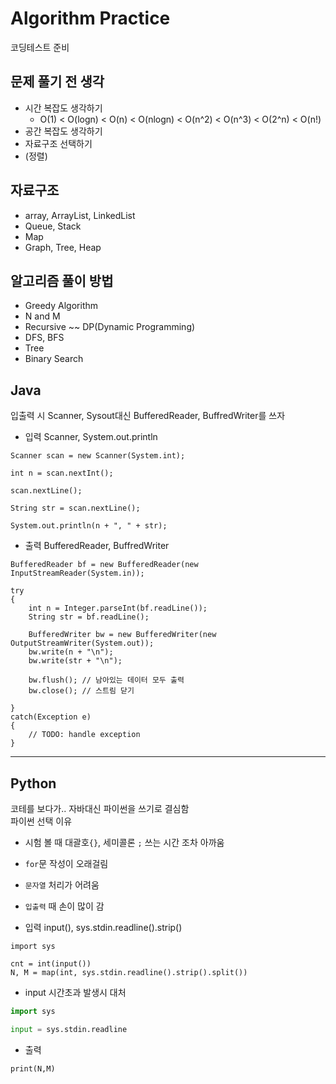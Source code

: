 # Algorithm Practice
코딩테스트 준비

## 문제 풀기 전 생각 
- 시간 복잡도 생각하기
  + O(1) < O(logn) < O(n) < O(nlogn) < O(n^2) < O(n^3) < O(2^n) < O(n!)
- 공간 복잡도 생각하기 
- 자료구조 선택하기 
- (정렬)

## 자료구조 
- array, ArrayList, LinkedList
- Queue, Stack
- Map
- Graph, Tree, Heap

## 알고리즘 풀이 방법

- Greedy Algorithm
- N and M
- Recursive ~~ DP(Dynamic Programming)
- DFS, BFS
- Tree
- Binary Search

## Java  
입출력 시 Scanner, Sysout대신 BufferedReader, BuffredWriter를 쓰자  
+ 입력 Scanner, System.out.println  
```  
Scanner scan = new Scanner(System.int);

int n = scan.nextInt();

scan.nextLine();

String str = scan.nextLine();

System.out.println(n + ", " + str);
```  

+ 출력 BufferedReader, BuffredWriter  
```  
BufferedReader bf = new BufferedReader(new InputStreamReader(System.in));

try
{
    int n = Integer.parseInt(bf.readLine());
    String str = bf.readLine();

    BufferedWriter bw = new BufferedWriter(new OutputStreamWriter(System.out));
    bw.write(n + "\n");
    bw.write(str + "\n");

    bw.flush(); // 남아있는 데이터 모두 출력
    bw.close(); // 스트림 닫기

}
catch(Exception e)
{
	// TODO: handle exception
}
```  
<hr>

## Python   
코테를 보다가.. 자바대신 파이썬을 쓰기로 결심함  
파이썬 선택 이유   

- 시험 볼 때 대괄호```{}```, 세미콜론 ```;``` 쓰는 시간 조차 아까움  
- ```for```문 작성이 오래걸림  
- ```문자열``` 처리가 어려움   
- ```입출력``` 때 손이 많이 감 


- 입력 input(), sys.stdin.readline().strip()
```
import sys

cnt = int(input())
N, M = map(int, sys.stdin.readline().strip().split())
```
- input 시간초과 발생시 대처 
```python
import sys

input = sys.stdin.readline
```
- 출력
```
print(N,M)
```
